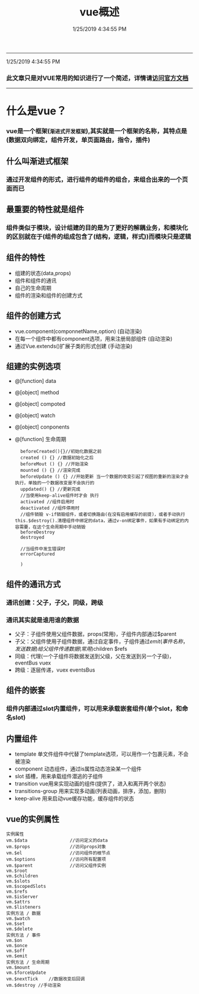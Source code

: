 ﻿---
title: vue概述
date: ' 1/25/2019 4:34:55 PM '
tag: ['js', 'vue' , 'vue概述']
meta:
  -
    name: description
    content: null
  -
    name: keywords
    content: null
---
----------
1/25/2019 4:34:55 PM
### 此文章只是对VUE常用的知识进行了一个简述，详情请[访问官方文档](https://cn.vuejs.org/)

----------

# 什么是vue？

### vue是一个框架(`渐进式开发框架`),其实就是一个框架的名称，其特点是(数据双向绑定，组件开发，单页面路由，指令，插件)

## 什么叫渐进式框架

### 通过开发组件的形式，进行组件的组件的组合，来组合出来的一个页面而已

## 最重要的特性就是组件

### 组件类似于模块，设计组建的目的是为了更好的解耦业务，和模块化的区别就在于(组件的组成包含了(结构，逻辑，样式))而模块只是逻辑

## 组件的特性
- 组建的状态(data,props)
- 组件和组件的通讯
- 自己的生命周期
- 组件的渲染和组件的创建方式

## 组件的创建方式
- vue.component(componnetName,option)           (自动渲染)
- 在每一个组件中都有component选项，用来注册局部组件	(自动渲染)
- 通过Vue.extends()扩展子类的形式创建				(手动渲染)

## 组建的实例选项
- @[function] data
- @[object] method
- @[object] compoted
- @[object] watch
- @[object] conponents
- @[function] 生命周期 

		beforeCreated(){}//初始化数据之前
		created () {} //数据初始化之后
		beforeMout () {} //开始渲染
		mounted () {} //渲染完成
		beforeUpdate () {} //开始更新 当一个数据的改变引起了视图的重新的渲染才会执行，单独的一个数据改变是不会执行的
		uppdated() {} //更新完成
		//当使用keep-alive组件时才会 执行
		activated //组件启用时
		deactivated //组件停用时
		//组件销毁 v-if销毁组件，或者切换路由(在没有启用缓存的前提)，或者手动执行this.$destroy().清理组件中绑定的data，通过v-on绑定事件，如果有手动绑定的内容需要，在这个生命周期中手动销毁
		beforeDestroy
		destroyed

		//当组件中发生错误时
		errorCaptured

		)

## 组件的通讯方式

### 通讯创建：父子，子父，同级，跨级

### 通讯其实就是谁用谁的数据

- 父子：子组件使用父组件数据，props(常用)，子组件内部通过$parent
- 子父：父组件使用子组件数据，通过自定事件，子组件通过$emit(事件名称，发送数据)给父组件传递数据(常用)$children $refs
- 同级：代理(一个子组件将数据发送到父级，父在发送到另一个子级)，eventBus vuex
- 跨级：逐层传递，vuex eventsBus

## 组件的嵌套

### 组件内部通过slot内置组件，可以用来承载嵌套组件(单个slot，和命名slot)

## 内置组件

- template 单文件组件中代替了template选项，可以用作一个包裹元素，不会被渲染
- component 动态组件，通过is属性动态渲染某一个组件
- slot 插槽，用来承载组件潜逃的子组件
- transition vue用来实现动画的组件(提供了，进入和离开两个状态)
- transitions-group 用来实现多动画(列表动画，排序，添加，删除)
- keep-alive 用来启动vue缓存功能，缓存组件的状态

## vue的实例属性

	实例属性
	vm.$data 				//访问定义的data
	vm.$props 				//访问props对象
	vm.$el 					//访问组件的根节点
	vm.$options 			//访问所有配置项
	vm.$parent 				//访问父组件实例
	vm.$root
	vm.$children
	vm.$slots
	vm.$scopedSlots
	vm.$refs
	vm.$isServer
	vm.$attrs
	vm.$listeners
	实例方法 / 数据
	vm.$watch
	vm.$set
	vm.$delete
	实例方法 / 事件
	vm.$on
	vm.$once
	vm.$off
	vm.$emit
	实例方法 / 生命周期
	vm.$mount
	vm.$forceUpdate
	vm.$nextTick	//数据改变后回调
	vm.$destroy //手动渲染


